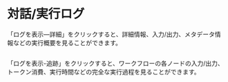 # 対話/実行ログ

「ログを表示—詳細」をクリックすると、詳細情報、入力/出力、メタデータ情報などの実行概要を見ることができます。

<figure><img src="https://assets-docs.dify.ai/dify-enterprise-mintlify/jp/guides/workflow/debug-and-preview/9b88af156ab35bb5b05b00ffc3e84dc7.png" alt=""><figcaption></figcaption></figure>

「ログを表示-追跡」をクリックすると、ワークフローの各ノードの入力/出力、トークン消費、実行時間などの完全な実行過程を見ることができます。

<figure><img src="https://assets-docs.dify.ai/dify-enterprise-mintlify/jp/guides/workflow/debug-and-preview/b1e0a84aabbafd96897d277d787019de.png" alt=""><figcaption></figcaption></figure>